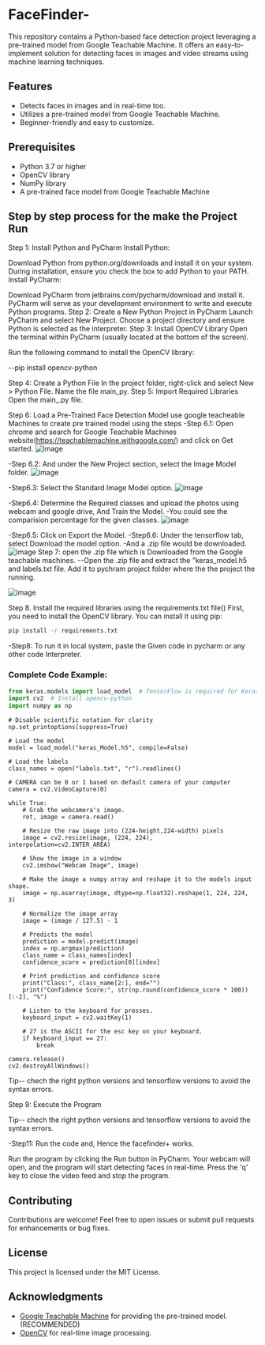 # FaceFinder-
This repository contains a Python-based face detection project leveraging a pre-trained model from Google Teachable Machine. It offers an easy-to-implement solution for detecting faces in images and video streams using machine learning techniques.

## Features
- Detects faces in images and in real-time too.
- Utilizes a pre-trained model from Google Teachable Machine.
- Beginner-friendly and easy to customize.


## Prerequisites
- Python 3.7 or higher
- OpenCV library
- NumPy library
- A pre-trained face model from Google Teachable Machine

## Step by step process for the make the Project Run

Step 1: Install Python and PyCharm
Install Python:

Download Python from python.org/downloads and install it on your system.
During installation, ensure you check the box to add Python to your PATH.
Install PyCharm:

Download PyCharm from jetbrains.com/pycharm/download and install it. PyCharm will serve as your development environment to write and execute Python programs.
Step 2: Create a New Python Project in PyCharm
Launch PyCharm and select New Project.
Choose a project directory and ensure Python is selected as the interpreter.
Step 3: Install OpenCV Library
Open the terminal within PyCharm (usually located at the bottom of the screen).

Run the following command to install the OpenCV library:

--pip install opencv-python


Step 4: Create a Python File
In the project folder, right-click and select New > Python File.
Name the file main_py.
Step 5: Import Required Libraries
Open the main_.py file.


Step 6: Load a Pre-Trained Face Detection Model
use google teacheable Machines to create pre trained  model using the steps
-Step 6.1: Open chrome and search for Google Teachable Machines website(https://teachablemachine.withgoogle.com/) and click on Get started. 
![image](https://github.com/user-attachments/assets/2f789832-b844-4643-a1b8-e20919208c40)

-Step 6.2: And under the New Project section, select the Image Model folder.
![image](https://github.com/user-attachments/assets/a935443e-70b4-4426-b2b7-5372348bc88d)

-Step6.3: Select the Standard Image Model option.
![image](https://github.com/user-attachments/assets/cf425c7c-d88b-4e0b-8825-cd45890af7e3)

-Step6.4: Determine the Required classes and upload the photos using webcam and google drive, And Train the Model. 
-You could see the comparision percentage for the given classes.
![image](https://github.com/user-attachments/assets/109f6d41-d457-45f4-bc56-a5a22fb85fb2)

-Step6.5: Click on Export the Model.
-Step6.6: Under the tensorflow tab, select Download the model option.
-And a .zip file would be downloaded. 
![image](https://github.com/user-attachments/assets/96d79673-80dc-4494-9fb9-1164397d1675)
 Step 7: open the .zip file which is Downloaded from the Google teachable machines.
 --Open the .zip file and extract the "keras_model.h5 and labels.txt file. Add it to pychram project folder where the the project the running.

![image](https://github.com/user-attachments/assets/c5a57d45-ebb8-4136-8082-e0e275d8e441)

Step 8. Install the required libraries using the requirements.txt file()
First, you need to install the OpenCV library. You can install it using pip:

```bash
pip install -r requirements.txt 
```
-Step8: To run it in local system, paste the Given code in pycharm or any other code Interpreter.


### Complete Code Example:

```python
from keras.models import load_model  # TensorFlow is required for Keras to work
import cv2  # Install opencv-python
import numpy as np
```
```
# Disable scientific notation for clarity
np.set_printoptions(suppress=True)
```

```
# Load the model
model = load_model("keras_Model.h5", compile=False)

# Load the labels
class_names = open("labels.txt", "r").readlines()

# CAMERA can be 0 or 1 based on default camera of your computer
camera = cv2.VideoCapture(0)
```

```
while True:
    # Grab the webcamera's image.
    ret, image = camera.read()

    # Resize the raw image into (224-height,224-width) pixels
    image = cv2.resize(image, (224, 224), interpolation=cv2.INTER_AREA)

    # Show the image in a window
    cv2.imshow("Webcam Image", image)

    # Make the image a numpy array and reshape it to the models input shape.
    image = np.asarray(image, dtype=np.float32).reshape(1, 224, 224, 3)

    # Normalize the image array
    image = (image / 127.5) - 1

    # Predicts the model
    prediction = model.predict(image)
    index = np.argmax(prediction)
    class_name = class_names[index]
    confidence_score = prediction[0][index]

    # Print prediction and confidence score
    print("Class:", class_name[2:], end="")
    print("Confidence Score:", str(np.round(confidence_score * 100))[:-2], "%")

    # Listen to the keyboard for presses.
    keyboard_input = cv2.waitKey(1)

    # 27 is the ASCII for the esc key on your keyboard.
    if keyboard_input == 27:
        break

camera.release()
cv2.destroyAllWindows()

```
Tip-- chech the right python versions and tensorflow versions to avoid the syntax errors.


Step 9: Execute the Program


Tip-- chech the right python versions and tensorflow versions to avoid the syntax errors.



-Step11: Run the code and, Hence the facefinder+ works.

Run the program by clicking the Run button in PyCharm.
Your webcam will open, and the program will start detecting faces in real-time.
Press the 'q' key to close the video feed and stop the program.


## Contributing
Contributions are welcome! Feel free to open issues or submit pull requests for enhancements or bug fixes.


## License
This project is licensed under the MIT License.


## Acknowledgments
- [Google Teachable Machine](https://teachablemachine.withgoogle.com/) for providing the pre-trained model.(RECOMMENDED)
- [OpenCV](https://opencv.org/) for real-time image processing.
